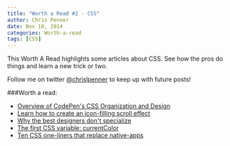 ```yaml
---
title: "Worth a Read #2 - CSS"
author: Chris Penner
date: Nov 10, 2014
categories: Worth-a-read
tags: [CSS]
---
```


This Worth A Read highlights some articles about CSS. See how the pros do
things and learn a new trick or two.

Follow me on twitter
[@chrislpenner](http://www.twitter.com/chrislpenner) to keep up with
future posts!

###Worth a read:

* [Overview of CodePen's CSS Organization and Design](http://codepen.io/chriscoyier/blog/codepens-css)
* [Learn how to create an icon-filling scroll effect](http://codyhouse.co/gem/icons-filling-effect/)
* [Why the best designers don't specialize](http://www.hugeinc.com/ideas/perspective/why-the-best-designers-dont-specialize)
* [The first CSS variable: currentColor](http://demosthenes.info/blog/908/The-First-CSS-Variable-currentColor)
* [Ten CSS one-liners that replace native-apps](http://alistapart.com/blog/post/ten-css-one-liners-to-replace-native-apps)
